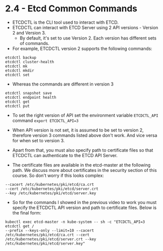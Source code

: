 # 2.4 - Etcd Common Commands

- ETCDCTL is the CLI tool used to interact with ETCD.
- ETCDCTL can interact with ETCD Server using 2 API versions - Version 2 and Version 3.
  - By default, it's set to use Version 2. Each version has different sets of commands.
- For example, ETCDCTL version 2 supports the following commands:

```shell
etcdctl backup
etcdctl cluster-health
etcdctl mk
etcdctl mkdir
etcdctl set
```

- Whereas the commands are different in version 3

```shell
etcdctl snapshot save
etcdctl endpoint health
etcdctl get
etcdctl put
```

- To set the right version of API set the environment variable `ETCDCTL_API` command `export ETCDCTL_API=3`

- When API version is not set, it is assumed to be set to version 2, therefore version 3 commands listed above don't work. And vice versa for when set to version 3.
- Apart from that, you must also specify path to certificate files so that ETCDCTL can authenticate to the ETCD API Server.
- The certificate files are available in the etcd-master at
the following path. We discuss more about certificates in the security section of this course. So don't worry if this looks complex:

```shell
--cacert /etc/kubernetes/pki/etcd/ca.crt
--cert /etc/kubernetes/pki/etcd/server.crt
--key /etc/kubernetes/pki/etcd/server.key
```

- So for the commands I showed in the previous video to work you must specify the ETCDCTL API version and path to certificate files. Below is the final form:

```shell
kubectl exec etcd-master -n kube-system -- sh -c "ETCDCTL_API=3 etcdctl get /
--prefix --keys-only --limit=10 --cacert /etc/kubernetes/pki/etcd/ca.crt --cert /etc/kubernetes/pki/etcd/server.crt --key /etc/kubernetes/pki/etcd/server.key"
```